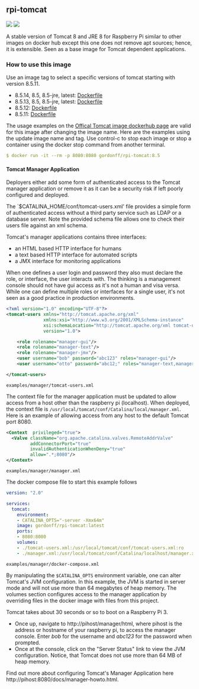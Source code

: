 ## rpi-tomcat
[![](https://images.microbadger.com/badges/image/gordonff/rpi-tomcat.svg)](https://microbadger.com/images/gordonff/rpi-tomcat "Get your own image badge on microbadger.com")
[![](https://images.microbadger.com/badges/version/gordonff/rpi-tomcat.svg)](https://microbadger.com/images/gordonff/rpi-tomcat "Get your own version badge on microbadger.com")

A stable version of Tomcat 8 and JRE 8 for Raspberry Pi similar to other images on docker hub except this one does not remove apt sources; hence, it is extensible. Seen as a base image for Tomcat dependent applications.

### How to use this image

Use an image tag to select a specific versions of tomcat starting with version 8.5.11.
* 8.5.14, 8.5, 8.5-jre, latest: [Dockerfile](https://github.com/gordonforce/rpi-tomcat/blob/master/Dockerfile)
* 8.5.13, 8.5, 8.5-jre, latest: [Dockerfile](https://github.com/gordonforce/rpi-tomcat/blob/v8513/Dockerfile)
* 8.5.12: [Dockerfile](https://github.com/gordonforce/rpi-tomcat/blob/v8512/Dockerfile)
* 8.5.11: [Dockerfile](https://github.com/gordonforce/rpi-tomcat/blob/v8511/Dockerfile)

The usage examples on the [Offical Tomcat image dockerhub  page](https://hub.docker.com/_/tomcat/) are valid for this image after changing the image name. Here are the examples using the update image name and tag. Use control-c to stop each image or stop a container using the docker stop command from another terminal.

```yaml
$ docker run -it --rm -p 8080:8080 gordonff/rpi-tomcat:8.5
```

#### Tomcat Manager Application

Deployers either add some form of authenticated access to the Tomcat manager application or remove it as it can be a security risk if left poorly configured and deployed.

The `$CATALINA_HOME/conf/tomcat-users.xml' file provides a simple form of authenticated access without a third party service such as LDAP or a database server. Note the provided schema file allows one to check their users file against an xml schema.

Tomcat's manager applications contains three interfaces:
* an HTML based HTTP interface for humans
* a text based HTTP interface for automated scripts
* a JMX interface for monitoring applications

When one defines a user login and password they also must declare the role, or interface, the user interacts with. The thinking is a management console should not have gui access as it's not a human and visa versa. While one can define multiple roles or interfaces for a single user, it's not seen as a good practice in production environments.

```xml
<?xml version="1.0" encoding="UTF-8"?>
<tomcat-users xmlns="http://tomcat.apache.org/xml"
              xmlns:xsi="http://www.w3.org/2001/XMLSchema-instance"
              xsi:schemaLocation="http://tomcat.apache.org/xml tomcat-users.xsd"
              version="1.0">

    <role rolename="manager-gui"/>
    <role rolename="manager-text"/>
    <role rolename="manager-jmx"/>
    <user username="bob" password="abc123" roles="manager-gui"/>
    <user username="otto" password="abc12;" roles="manager-text,manager-jmx"/>

</tomcat-users>
```
`examples/manager/tomcat-users.xml`

The context file for the manager application must be updated to allow access from a host other than the raspberry pi (localhost). When deployed, the context file is `/usr/local/tomcat/conf/Catalina/local/manager.xml`. Here is an example of allowing access from any host to the default Tomcat port 8080.

```xml
<Context  privileged="true">
  <Valve className="org.apache.catalina.valves.RemoteAddrValve"
         addConnectorPort="true"
         invalidAuthenticationWhenDeny="true"
         allow=".*;8080"/>
</Context>
```
`examples/manager/manager.xml`

The docker compose file to start this example follows

```yaml
version: "2.0"

services:
  tomcat:
    environment:
    - CATALINA_OPTS="-server -Xmx64m"
    image: gordonff/rpi-tomcat:latest
    ports:
    - 8080:8080
    volumes:
    - ./tomcat-users.xml:/usr/local/tomcat/conf/tomcat-users.xml:ro
    - ./manager.xml:/usr/local/tomcat/conf/Catalina/localhost/manager.xml:ro
```
`examples/manager/docker-compose.xml`

By manipulating the `$CATALINA_OPTS` environment variable, one can alter Tomcat's JVM configuration. In this example, the JVM is started in server mode and will not use more than 64 megabytes of heap memory. The volumes section configures access to the manager application by overriding files in the docker image with files from this project.

Tomcat takes about 30 seconds or so to boot on a Raspberry Pi 3.
- Once up, navigate to http://pihost/manager/html, where pihost is the address or hostname of your raspberry pi, to access the manager console. Enter _bob_ for the username and _abc123_ for the password when prompted.
- Once at the console, click on the "Server Status" link to view the JVM configuration. Notice, that Tomcat does not use more than 64 MB of heap memory.

Find out more about configuring Tomcat's Manager Application here http://pihost:8080/docs/manager-howto.html.

